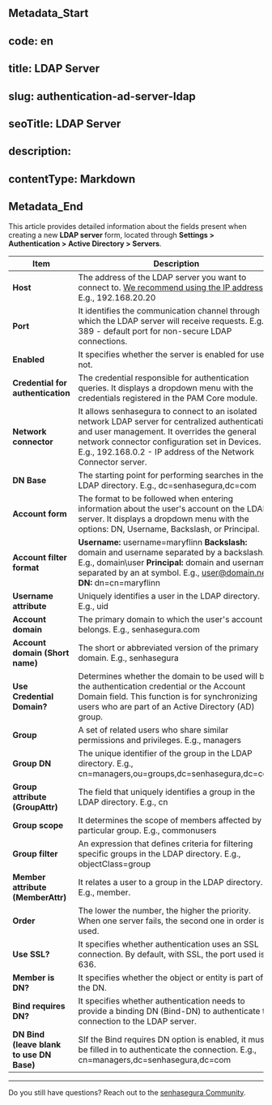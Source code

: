 ## Metadata_Start 
## code: en
## title: LDAP Server 
## slug: authentication-ad-server-ldap 
## seoTitle: LDAP Server  
## description:  
## contentType: Markdown 
## Metadata_End
This article provides detailed information about the fields present when creating a new **LDAP server** form, located through **Settings > Authentication > Active Directory > Servers**.

|Item|Description|
|-|-|
|**Host**|The address of the LDAP server you want to connect to. [We recommend using the IP address](/v3-32/docs/user-management-active-directory-authentication-tips#query-dns-for-ldap-address). E.g., 192.168.20.20|
|**Port**|It identifies the communication channel through which the LDAP server will receive requests. E.g., 389 - default port for non-secure LDAP connections.|
|**Enabled**|It specifies whether the server is enabled for use or not.|
|**Credential for authentication**|The credential responsible for authentication queries. It displays a dropdown menu with the credentials registered in the PAM Core module.|
|**Network connector**|It allows senhasegura to connect to an isolated network LDAP server for centralized authentication and user management. It overrides the general network connector configuration set in Devices. E.g., 192.168.0.2 - IP address of the Network Connector server.|
|**DN Base**|The starting point for performing searches in the LDAP directory. E.g., dc=senhasegura,dc=com|
|**Account form**|The format to be followed when entering information about the user's account on the LDAP server. It displays a dropdown menu with the options: DN, Username, Backslash, or Principal.|
|**Account filter format**|**Username:** username=maryflinn **Backslash:** domain and username separated by a backslash. E.g., domain\user **Principal:** domain and username separated by an at symbol. E.g., user@domain.net **DN:** dn=cn=maryflinn|
|**Username attribute**|Uniquely identifies a user in the LDAP directory. E.g., uid|
|**Account domain**|The primary domain to which the user's account belongs. E.g., senhasegura.com|
|**Account domain (Short name)**|The short or abbreviated version of the primary domain. E.g., senhasegura|
|**Use Credential Domain?**|Determines whether the domain to be used will be the authentication credential or the Account Domain field. This function is for synchronizing users who are part of an Active Directory (AD) group.|
|**Group**|A set of related users who share similar permissions and privileges. E.g., managers| 
|**Group DN**|The unique identifier of the group in the LDAP directory. E.g., cn=managers,ou=groups,dc=senhasegura,dc=com|
|**Group attribute (GroupAttr)**|The field that uniquely identifies a group in the LDAP directory. E.g., cn|
|**Group scope**|It determines the scope of members affected by a particular group. E.g., commonusers| 
|**Group filter**|An expression that defines criteria for filtering specific groups in the LDAP directory. E.g., objectClass=group|
|**Member attribute (MemberAttr)**|It relates a user to a group in the LDAP directory. E.g., member.|
|**Order**|The lower the number, the higher the priority. When one server fails, the second one in order is used.|
|**Use SSL?**|It specifies whether authentication uses an SSL connection. By default, with SSL, the port used is 636.|
|**Member is DN?**|It specifies whether the object or entity is part of the DN.|
|**Bind requires DN?**|It specifies whether authentication needs to provide a binding DN (Bind-DN) to authenticate the connection to the LDAP server.|
|**DN Bind (leave blank to use DN Base)**|SIf the Bind requires DN option is enabled, it must be filled in to authenticate the connection. E.g., cn=managers,dc=senhasegura,dc=com|
***
Do you still have questions? Reach out to the [senhasegura Community](https://community.senhasegura.io/).